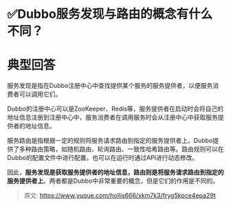 # ✅Dubbo服务发现与路由的概念有什么不同？

# 典型回答


服务发现是指在Dubbo注册中心中查找提供某个服务的服务提供者，以便服务消费者可以调用它们。



Dubbo的注册中心可以是ZooKeeper、Redis等，服务提供者在启动时会将自己的地址信息注册到注册中心中，服务消费者在调用服务时会从注册中心中获取服务提供者的地址信息。



服务路由是指根据一定的规则将服务请求路由到指定的服务提供者上。Dubbo提供了多种路由策略，如随机路由、轮询路由、一致性哈希路由等。路由规则可以在Dubbo的配置文件中进行配置，也可以在运行时通过API进行动态修改。



因此，**服务发现是获取服务提供者的地址信息，路由则是将服务请求路由到指定的服务提供者上**。两者都是Dubbo中非常重要的概念，但是它们的作用是不同的。



> 原文: <https://www.yuque.com/hollis666/xkm7k3/fryg5kpce4epa29t>
